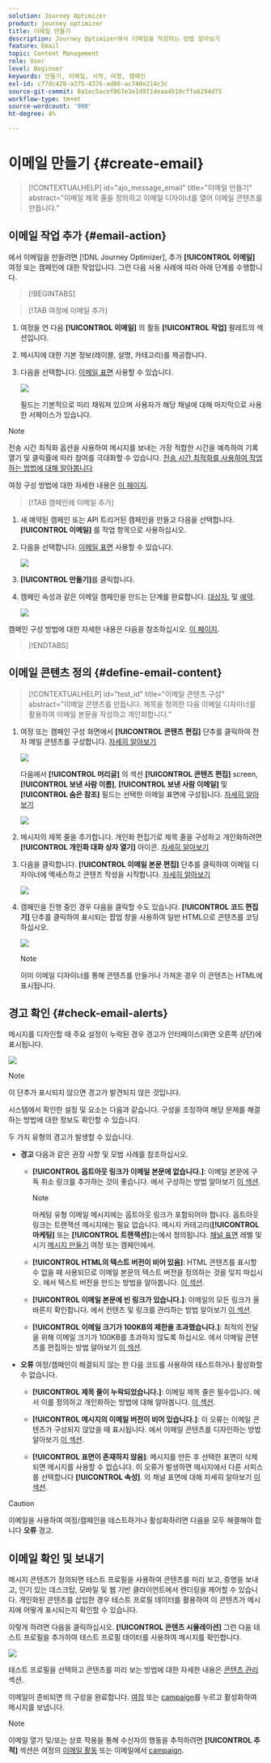 ```yaml
---
solution: Journey Optimizer
product: journey optimizer
title: 이메일 만들기
description: Journey Optimizer에서 이메일을 작성하는 방법 알아보기
feature: Email
topic: Content Management
role: User
level: Beginner
keywords: 만들기, 이메일, 시작, 여정, 캠페인
exl-id: c77dc420-a375-4376-ad86-ac740e214c3c
source-git-commit: 8a1ec5acef067e3e1d971deaa4b10cffa6294d75
workflow-type: tm+mt
source-wordcount: '908'
ht-degree: 4%

---
```


# 이메일 만들기 {#create-email}

>[!CONTEXTUALHELP]
>id="ajo_message_email"
>title="이메일 만들기"
>abstract="이메일 제목 줄을 정의하고 이메일 디자이너를 열어 이메일 콘텐츠를 만듭니다."


## 이메일 작업 추가 {#email-action}

에서 이메일을 만들려면 [!DNL Journey Optimizer], 추가 **[!UICONTROL 이메일]** 여정 또는 캠페인에 대한 작업입니다. 그런 다음 사용 사례에 따라 아래 단계를 수행합니다.

>[!BEGINTABS]

>[!TAB 여정에 이메일 추가]

1. 여정을 연 다음 **[!UICONTROL 이메일]** 의 활동 **[!UICONTROL 작업]** 팔레트의 섹션입니다.

1. 메시지에 대한 기본 정보(레이블, 설명, 카테고리)를 제공합니다.

1. 다음을 선택합니다. [이메일 표면](email-settings.md) 사용할 수 있습니다.

   ![](assets/email_journey.png)

   필드는 기본적으로 미리 채워져 있으며 사용자가 해당 채널에 대해 마지막으로 사용한 서페이스가 있습니다.

>[!NOTE]
>
>전송 시간 최적화 옵션을 사용하여 메시지를 보내는 가장 적합한 시간을 예측하여 기록 열기 및 클릭률에 따라 참여를 극대화할 수 있습니다. [전송 시간 최적화를 사용하여 작업하는 방법에 대해 알아봅니다](../building-journeys/journeys-message.md#send-time-optimization)

여정 구성 방법에 대한 자세한 내용은 [이 페이지](../building-journeys/journey-gs.md).

>[!TAB 캠페인에 이메일 추가]

1. 새 예약된 캠페인 또는 API 트리거된 캠페인을 만들고 다음을 선택합니다. **[!UICONTROL 이메일]** 를 작업 항목으로 사용하십시오.

1. 다음을 선택합니다. [이메일 표면](email-settings.md) 사용할 수 있습니다.

   ![](assets/email_campaign.png)

1. **[!UICONTROL 만들기]**&#x200B;를 클릭합니다.

1. 캠페인 속성과 같은 이메일 캠페인을 만드는 단계를 완료합니다. [대상자](../audience/about-audiences.md), 및 [예약](../campaigns/create-campaign.md#schedule).

   ![](assets/email_campaign_steps.png)

<!--
From the **[!UICONTROL Action]** section, specify if you want to track how your recipients react to your delivery: you can track email opens, and/or clicks on links and buttons in your email.

![](assets/email_campaign_tracking.png)
-->

캠페인 구성 방법에 대한 자세한 내용은 다음을 참조하십시오. [이 페이지](../campaigns/get-started-with-campaigns.md).

>[!ENDTABS]

## 이메일 콘텐츠 정의 {#define-email-content}

<!-- update the quarry component with right ID value-->

>[!CONTEXTUALHELP]
>id="test_id"
>title="이메일 콘텐츠 구성"
>abstract="이메일 콘텐츠를 만듭니다. 제목을 정의한 다음 이메일 디자이너를 활용하여 이메일 본문을 작성하고 개인화합니다."

1. 여정 또는 캠페인 구성 화면에서 **[!UICONTROL 콘텐츠 편집]** 단추를 클릭하여 전자 메일 콘텐츠를 구성합니다. [자세히 알아보기](get-started-email-design.md)

   ![](assets/email_campaign_edit_content.png)

   다음에서 **[!UICONTROL 머리글]** 의 섹션 **[!UICONTROL 콘텐츠 편집]** screen, **[!UICONTROL 보낸 사람 이름]**, **[!UICONTROL 보낸 사람 이메일]** 및 **[!UICONTROL 숨은 참조]** 필드는 선택한 이메일 표면에 구성됩니다. [자세히 알아보기](email-settings.md) <!--check if same for journey-->

   ![](assets/email_designer_edit_content_header.png)

1. 메시지의 제목 줄을 추가합니다. 개인화 편집기로 제목 줄을 구성하고 개인화하려면 **[!UICONTROL 개인화 대화 상자 열기]** 아이콘. [자세히 알아보기](../personalization/personalization-build-expressions.md)

1. 다음을 클릭합니다. **[!UICONTROL 이메일 본문 편집]** 단추를 클릭하여 이메일 디자이너에 액세스하고 콘텐츠 작성을 시작합니다. [자세히 알아보기](get-started-email-design.md)

   ![](assets/email_designer_edit_email_body.png)

1. 캠페인을 진행 중인 경우 다음을 클릭할 수도 있습니다. **[!UICONTROL 코드 편집기]** 단추를 클릭하여 표시되는 팝업 창을 사용하여 일반 HTML으로 콘텐츠를 코딩하십시오.

   ![](assets/email_designer_edit_code_editor.png)

   >[!NOTE]
   >
   >이미 이메일 디자이너를 통해 콘텐츠를 만들거나 가져온 경우 이 콘텐츠는 HTML에 표시됩니다.

## 경고 확인 {#check-email-alerts}

메시지를 디자인할 때 주요 설정이 누락된 경우 경고가 인터페이스(화면 오른쪽 상단)에 표시됩니다.

![](assets/email_journey_alerts_details.png)

>[!NOTE]
>
>이 단추가 표시되지 않으면 경고가 발견되지 않은 것입니다.

시스템에서 확인한 설정 및 요소는 다음과 같습니다. 구성을 조정하여 해당 문제를 해결하는 방법에 대한 정보도 확인할 수 있습니다.

두 가지 유형의 경고가 발생할 수 있습니다.

* **경고** 다음과 같은 권장 사항 및 모범 사례를 참조하십시오.

   * **[!UICONTROL 옵트아웃 링크가 이메일 본문에 없습니다.]**: 이메일 본문에 구독 취소 링크를 추가하는 것이 좋습니다. 에서 구성하는 방법 알아보기 [이 섹션](../privacy/opt-out.md#opt-out-management).

     >[!NOTE]
     >
     >마케팅 유형 이메일 메시지에는 옵트아웃 링크가 포함되어야 합니다. 옵트아웃 링크는 트랜잭션 메시지에는 필요 없습니다. 메시지 카테고리(**[!UICONTROL 마케팅]** 또는 **[!UICONTROL 트랜잭션]**)는에서 정의됩니다. [채널 표면](email-settings.md#email-type) 레벨 및 시기 [메시지 만들기](#create-email-journey-campaign) 여정 또는 캠페인에서.

   * **[!UICONTROL HTML의 텍스트 버전이 비어 있음]**: HTML 콘텐츠를 표시할 수 없을 때 사용되므로 이메일 본문의 텍스트 버전을 정의하는 것을 잊지 마십시오. 에서 텍스트 버전을 만드는 방법을 알아봅니다. [이 섹션](text-version-email.md).

   * **[!UICONTROL 이메일 본문에 빈 링크가 있습니다.]**: 이메일의 모든 링크가 올바른지 확인합니다. 에서 컨텐츠 및 링크를 관리하는 방법 알아보기 [이 섹션](content-from-scratch.md).

   * **[!UICONTROL 이메일 크기가 100KB의 제한을 초과했습니다.]**: 최적의 전달을 위해 이메일 크기가 100KB를 초과하지 않도록 하십시오. 에서 이메일 콘텐츠를 편집하는 방법 알아보기 [이 섹션](content-from-scratch.md).

* **오류** 여정/캠페인이 해결되지 않는 한 다음 코드를 사용하여 테스트하거나 활성화할 수 없습니다.

   * **[!UICONTROL 제목 줄이 누락되었습니다.]**: 이메일 제목 줄은 필수입니다. 에서 이를 정의하고 개인화하는 방법에 대해 알아봅니다. [이 섹션](create-email.md).

  <!--HTML is empty when Amp HTML is present-->

   * **[!UICONTROL 메시지의 이메일 버전이 비어 있습니다.]**: 이 오류는 이메일 콘텐츠가 구성되지 않았을 때 표시됩니다. 에서 이메일 콘텐츠를 디자인하는 방법 알아보기 [이 섹션](get-started-email-design.md).

   * **[!UICONTROL 표면이 존재하지 않음]**: 메시지를 만든 후 선택한 표면이 삭제되면 메시지를 사용할 수 없습니다. 이 오류가 발생하면 메시지에서 다른 서피스를 선택합니다 **[!UICONTROL 속성]**. 의 채널 표면에 대해 자세히 알아보기 [이 섹션](../configuration/channel-surfaces.md).

>[!CAUTION]
>
>이메일을 사용하여 여정/캠페인을 테스트하거나 활성화하려면 다음을 모두 해결해야 합니다 **오류** 경고.

## 이메일 확인 및 보내기

메시지 콘텐츠가 정의되면 테스트 프로필을 사용하여 콘텐츠를 미리 보고, 증명을 보내고, 인기 있는 데스크탑, 모바일 및 웹 기반 클라이언트에서 렌더링을 제어할 수 있습니다. 개인화된 콘텐츠를 삽입한 경우 테스트 프로필 데이터를 활용하여 이 콘텐츠가 메시지에 어떻게 표시되는지 확인할 수 있습니다.

이렇게 하려면 다음을 클릭하십시오. **[!UICONTROL 콘텐츠 시뮬레이션]** 그런 다음 테스트 프로필을 추가하여 테스트 프로필 데이터를 사용하여 메시지를 확인합니다.

![](assets/email_designer_edit_simulate.png)

테스트 프로필을 선택하고 콘텐츠를 미리 보는 방법에 대한 자세한 내용은 [콘텐츠 관리](../content-management/preview-test.md) 섹션.

이메일이 준비되면 의 구성을 완료합니다. [여정](../building-journeys/journey-gs.md) 또는 [campaign](../campaigns/create-campaign.md)를 누르고 활성화하여 메시지를 보냅니다.

>[!NOTE]
>
>이메일 열기 및/또는 상호 작용을 통해 수신자의 행동을 추적하려면 **[!UICONTROL 추적]** 섹션은 여정의 [이메일 활동](../building-journeys/journeys-message.md) 또는 이메일에서 [campaign](../campaigns/create-campaign.md).<!--to move?-->

<!--

## Define your email content {#email-content}

Use [!DNL Journey Optimizer] Email Designer to [design your email from scratch](../email/content-from-scratch.md). If you have an existing content, you can [import it in the Email Designer](../email/existing-content.md), or [code your own content](../email/code-content.md) in [!DNL Journey Optimizer]. 

[!DNL Journey Optimizer] comes with a set of [built-in templates](email-templates.md) to help you start. Any email can also be saved as a template.

Use [!DNL Journey Optimizer] personalization editor to personalize your messages with profiles' data. For more on personalization, refer to [this section](../personalization/personalize.md).

Adapt the content of your messages to the targeted profiles by using [!DNL Journey Optimizer] dynamic content capabilities. [Get started with dynamic content](../personalization/get-started-dynamic-content.md)

## Email tracking {#email-tracking}

If you want to track the behavior of your recipients through openings and/or clicks on links, enable the following options: **[!UICONTROL Email opens]** and **[!UICONTROL Click on email]**. 

Learn more about tracking in [this section](message-tracking.md).

## Validate your email content {#email-content-validate}

Control the rendering of your email, and check personalization settings with test profiles, using the preview section on the left-hand side. For more on this, refer to [this section](preview.md).

![](assets/messages-simple-preview.png)

You must also check alerts in the upper section of the editor.  Some of them are simple warnings, but others can prevent you from using the message. 

-->

